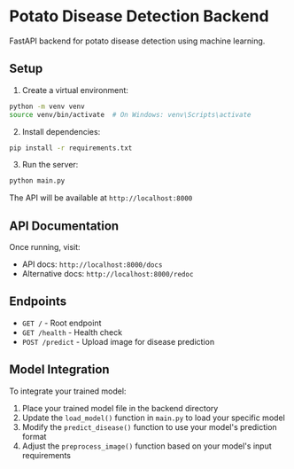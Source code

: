 # Potato Disease Detection Backend

FastAPI backend for potato disease detection using machine learning.

## Setup

1. Create a virtual environment:
```bash
python -m venv venv
source venv/bin/activate  # On Windows: venv\Scripts\activate
```

2. Install dependencies:
```bash
pip install -r requirements.txt
```

3. Run the server:
```bash
python main.py
```

The API will be available at `http://localhost:8000`

## API Documentation

Once running, visit:
- API docs: `http://localhost:8000/docs`
- Alternative docs: `http://localhost:8000/redoc`

## Endpoints

- `GET /` - Root endpoint
- `GET /health` - Health check
- `POST /predict` - Upload image for disease prediction

## Model Integration

To integrate your trained model:

1. Place your trained model file in the backend directory
2. Update the `load_model()` function in `main.py` to load your specific model
3. Modify the `predict_disease()` function to use your model's prediction format
4. Adjust the `preprocess_image()` function based on your model's input requirements